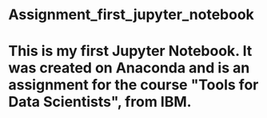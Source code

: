 # Assignment_first_jupyter_notebook

# This is my first Jupyter Notebook. It was created on Anaconda and is an assignment for the course "Tools for Data Scientists", from IBM.
